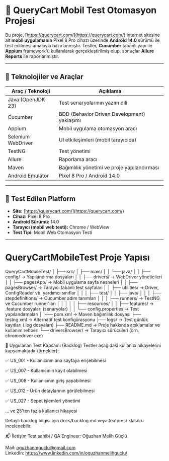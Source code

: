 # 📱 QueryCart Mobil Test Otomasyon Projesi

Bu proje, [https://querycart.com/](https://querycart.com/) internet sitesine ait **mobil uygulamanın** Pixel 8 Pro cihazı üzerinde **Android 14.0** sürümü ile test edilmesi amacıyla hazırlanmıştır. Testler, **Cucumber** tabanlı yapı ile **Appium** framework'ü kullanılarak gerçekleştirilmiş olup, sonuçlar **Allure Reports** ile raporlanmıştır.

---

## 🚀 Teknolojiler ve Araçlar

| Araç / Teknoloji       | Açıklama                              |
|------------------------|----------------------------------------|
| Java (OpenJDK 23)      | Test senaryolarının yazım dili         |
| Cucumber               | BDD (Behavior Driven Development) yaklaşımı |
| Appium                 | Mobil uygulama otomasyon aracı         |
| Selenium WebDriver     | UI etkileşimleri (mobil tarayıcıda)    |
| TestNG                 | Test yönetimi                          |
| Allure                 | Raporlama aracı                        |
| Maven                  | Bağımlılık yönetimi ve proje yapılandırması |
| Android Emulator       | Pixel 8 Pro / Android 14.0             |

---

## 📱 Test Edilen Platform

- **Site:** [https://querycart.com/](https://querycart.com/)
- **Cihaz:** Pixel 8 Pro
- **Android Sürümü:** 14.0
- **Tarayıcı (mobil web testi):** Chrome / WebView
- **Test Tipi:** Mobil Web Otomasyon Testi

---

# QueryCartMobileTest Proje Yapısı


QueryCartMobileTest/ │ ├── src/ │ ├── main/ │ │ └── java/ │ │ ├── config/ → Yapılandırma dosyaları │ │ ├── drivers/ → WebDriver yöneticileri │ │ ├── pagesApp/ → Mobil uygulama sayfa nesneleri │ │ ├── pagesBrowser/ → Tarayıcı tabanlı test sayfaları │ │ ├── utilities/ → Driver, ConfigReader vb. yardımcı sınıflar │ │ │ ├── test/ │ │ ├── java/ │ │ │ ├── stepdefinitions/ → Cucumber adım tanımları │ │ │ ├── runners/ → TestNG ve Cucumber runner'ları │ │ │ │ │ ├── resources/ │ │ ├── features/ → .feature dosyaları (senaryolar) │ │ └── config.properties → Test yapılandırmaları │ ├── pom.xml → Maven bağımlılık dosyası ├── testng.xml → Alternatif test konfigürasyonu ├── logs/ → Test günlük kayıtları (.log dosyaları) ├── README.md → Proje hakkında açıklamalar ve kullanım rehberi └── driversBrowser/ → Tarayıcı sürücüleri (örn. chromedriver.exe)



🧭 Uygulanan Test Kapsamı (Backlog)
Testler aşağıdaki kullanıcı hikayelerini kapsamaktadır (örnekler):

✅ US_001 - Kullanıcının ana sayfaya erişebilmesi

✅ US_007 - Kullanıcının kayıt olabilmesi

✅ US_008 - Kullanıcının giriş yapabilmesi

✅ US_012 - Ürün detaylarının görülebilmesi

✅ US_027 - Sepet işlemleri yönetimi

… ve 25'ten fazla kullanıcı hikayesi

Detaylı backlog bilgisi için docs/backlog.md veya features/ klasörü incelenebilir.

📬 İletişim
Test sahibi / QA Engineer: Oğuzhan Melih Güçlü

Mail: oguzhanmguclu@gmail.com  
LinkedIn: https://www.linkedin.com/in/oguzhanmelihguclu/
